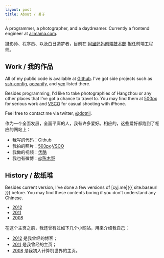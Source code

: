 ```yaml
---
layout: post
title: About / 关于
---
```


A programmer, a photographer, and a daydreamer. Currently a frontend engineer at
[alimama.com][alimama].

摄影师、程序员、以及白日造梦者，目前在 [阿里妈妈前端技术部][1] 担任前端工程师。


## Work / 我的作品

All of my public code is available at [Github][github]. I've got side projects
such as [ssh-config][ssh-config], [oceanify][oceanify], and [yen][yen] listed
there.

Besides programming, I'd like to take photographies of Hangzhou or any other
places that I've got a chance to travel to. You may find them at [500px][500px]
for serious work and [VSCO][vsco] for casual shooting with iPhone.

Feel free to contact me via twitter, [@dotnil][twitter].

作为一个全面发展，全面平庸的人，我有许多爱好。相应的，这些爱好都跑到了相应的网站上：

- 我写的代码：[Github][github]
- 我拍的照片：[500px][500px]·[VSCO][vsco]
- 我做的视频：[优酷][2]
- 我也有微博：[@陈木野][weibo]


## History / 故纸堆

Besides current version, I've done a few versions of [cyj.me]({{ site.baseurl }})
before. You may find these contents boring if you don't understand any Chinese.

- [2012][2012]
- [2011][2011]
- [2008][2008]

在这个主页之前，我还曾有过如下几个小网站，用来介绍我自己：

- [2012][2012] 是我曾经的博客；
- [2011][2011] 是我曾经的主页；
- [2008][2008] 是我初入计算机世界的主页。


[1]: https://thx.github.io
[2]: http://i.youku.com/u/UODA5NzU2MjQ=/videos
[2008]: http://cyj.me/2008
[2011]: http://cyj.me/2011
[2012]: http://cyj.me/2012
[500px]: https://500px.com/dotnil
[alimama]: http://www.alimama.com
[github]: https://github.com/dotnil
[oceanify]: https://github.com/dotnil/oceanify
[ssh-config]: https://github.com/dotnil/ssh-config
[vsco]: http://dotnil.vsco.co/
[weibo]: http://weibo.com/dotnil
[twitter]: https://twitter.com/dotnil
[yen]: https://github.com/dotnil/yen